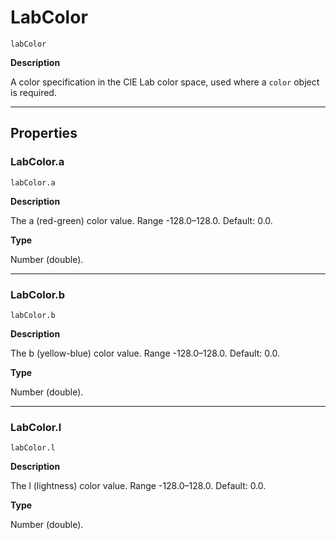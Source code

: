 <a id="jsobjref-labcolor"></a>

# LabColor

`labColor`

**Description**

A color specification in the CIE Lab color space, used where a `color` object is required.

---

## Properties

<a id="jsobjref-labcolor-a"></a>

### LabColor.a

`labColor.a`

**Description**

The a (red-green) color value. Range -128.0–128.0. Default: 0.0.

**Type**

Number (double).

---

<a id="jsobjref-labcolor-b"></a>

### LabColor.b

`labColor.b`

**Description**

The b (yellow-blue) color value. Range -128.0–128.0. Default: 0.0.

**Type**

Number (double).

---

<a id="jsobjref-labcolor-l"></a>

### LabColor.l

`labColor.l`

**Description**

The l (lightness) color value. Range -128.0–128.0. Default: 0.0.

**Type**

Number (double).
